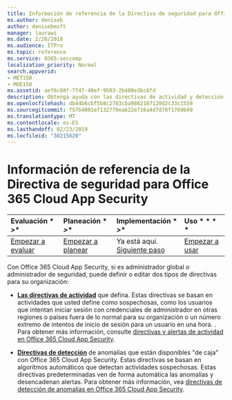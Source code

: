 ```yaml
---
title: Información de referencia de la Directiva de seguridad para Office 365 Cloud App Security
ms.author: deniseb
author: denisebmsft
manager: laurawi
ms.date: 2/26/2018
ms.audience: ITPro
ms.topic: reference
ms.service: O365-seccomp
localization_priority: Normal
search.appverid:
- MET150
- MOE150
ms.assetid: aef6c88f-7f47-40ef-9503-2b400e3bc6fd
description: Obtenga ayuda con las directivas de actividad y detección de anomalías de Office 365.
ms.openlocfilehash: db44b6cbf5b8c2783cba9862107120d2c33c1559
ms.sourcegitcommit: f57b4001ef1327f0ea622e716a4d7d78f1769b49
ms.translationtype: MT
ms.contentlocale: es-ES
ms.lasthandoff: 02/23/2019
ms.locfileid: "30215620"
---
```

# <a name="security-policy-reference-information-for-office-365-cloud-app-security"></a>Información de referencia de la Directiva de seguridad para Office 365 Cloud App Security
  
|Evaluación * *\>**|Planeación * *\>**|Implementación * *\>**|Uso * * * *|
|:-----|:-----|:-----|:-----|
|[Empezar a evaluar](office-365-cas-overview.md) <br/> |[Empezar a planear](get-ready-for-office-365-cas.md) <br/> |Ya está aquí.  <br/> [Siguiente paso](review-office-365-cas-alerts.md) <br/> |[Empezar a usar](utilization-activities-for-ocas.md) <br/> |
   
Con Office 365 Cloud App Security, si es administrador global o administrador de seguridad, puede definir o editar dos tipos de directivas para su organización:
  
- **[Las directivas de actividad](activity-policies-and-alerts.md)** que defina. Estas directivas se basan en actividades que usted define como sospechosas, como los usuarios que intentan iniciar sesión con credenciales de administrador en otras regiones o países fuera de lo normal para su organización o un número extremo de intentos de inicio de sesión para un usuario en una hora. . Para obtener más información, consulte [directivas y alertas de actividad en Office 365 Cloud App Security](activity-policies-and-alerts.md).
    
- **[Directivas de detección](anomaly-detection-policies-in-ocas.md)** de anomalías que están disponibles "de caja" con Office 365 Cloud App Security. Estas directivas se basan en algoritmos automáticos que detectan actividades sospechosas. Estas directivas predeterminadas ven de forma automática las anomalías y desencadenan alertas. Para obtener más información, vea [directivas de detección de anomalías en Office 365 Cloud App Security](anomaly-detection-policies-in-ocas.md).
    

